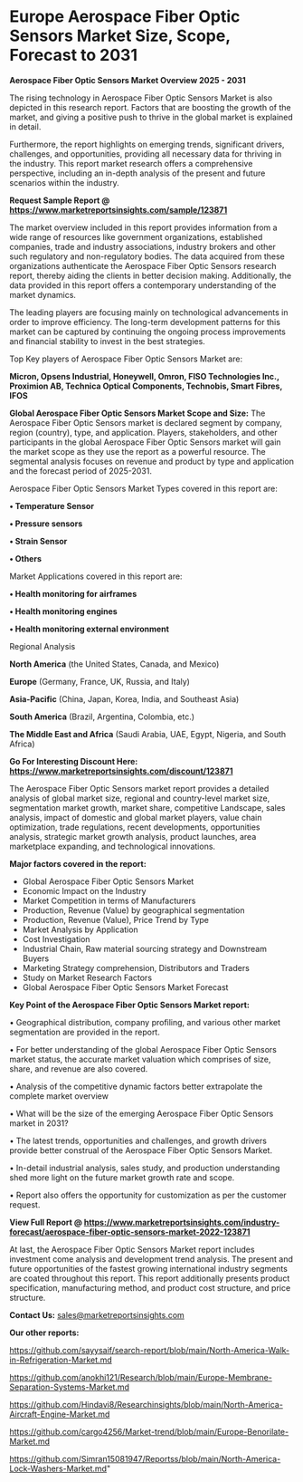  # Europe Aerospace Fiber Optic Sensors Market Size, Scope, Forecast to 2031

<Strong> Aerospace Fiber Optic Sensors Market Overview 2025 - 2031</strong>

The rising technology in Aerospace Fiber Optic Sensors Market is also depicted in this research report. Factors that are boosting the growth of the market, and giving a positive push to thrive in the global market is explained in detail.

Furthermore, the report highlights on emerging trends, significant drivers, challenges, and opportunities, providing all necessary data for thriving in the industry. This report market research offers a comprehensive perspective, including an in-depth analysis of the present and future scenarios within the industry.

<strong>Request Sample Report @ <a href=https://www.marketreportsinsights.com/sample/123871>https://www.marketreportsinsights.com/sample/123871</a></strong>

The market overview included in this report provides information from a wide range of resources like government organizations, established companies, trade and industry associations, industry brokers and other such regulatory and non-regulatory bodies. The data acquired from these organizations authenticate the Aerospace Fiber Optic Sensors research report, thereby aiding the clients in better decision making. Additionally, the data provided in this report offers a contemporary understanding of the market dynamics.

The leading players are focusing mainly on technological advancements in order to improve efficiency. The long-term development patterns for this market can be captured by continuing the ongoing process improvements and financial stability to invest in the best strategies.

Top Key players of Aerospace Fiber Optic Sensors Market are:

<strong>Micron, Opsens Industrial, Honeywell, Omron, FISO Technologies Inc., Proximion AB, Technica Optical Components, Technobis, Smart Fibres, IFOS</strong>

<strong><b>Global Aerospace Fiber Optic Sensors Market Scope and Size:</b></strong>
The Aerospace Fiber Optic Sensors market is declared segment by company, region (country), type, and application. Players, stakeholders, and other participants in the global Aerospace Fiber Optic Sensors market will gain the market scope as they use the report as a powerful resource. The segmental analysis focuses on revenue and product by type and application and the forecast period of 2025-2031.

Aerospace Fiber Optic Sensors Market Types covered in this report are:

<strong>• Temperature Sensor

• Pressure sensors

• Strain Sensor

• Others</strong>

Market Applications covered in this report are:

<strong>• Health monitoring for airframes

• Health monitoring engines

• Health monitoring external environment</strong> 

Regional Analysis

<strong>North America</strong> (the United States, Canada, and Mexico)

<strong>Europe</strong> (Germany, France, UK, Russia, and Italy)

<strong>Asia-Pacific</strong> (China, Japan, Korea, India, and Southeast Asia)

<strong>South America</strong> (Brazil, Argentina, Colombia, etc.)

<strong>The Middle East and Africa</strong> (Saudi Arabia, UAE, Egypt, Nigeria, and South Africa)

<strong>Go For Interesting Discount Here: <a href=https://www.marketreportsinsights.com/discount/123871>https://www.marketreportsinsights.com/discount/123871</a></strong>

The Aerospace Fiber Optic Sensors market report provides a detailed analysis of global market size, regional and country-level market size, segmentation market growth, market share, competitive Landscape, sales analysis, impact of domestic and global market players, value chain optimization, trade regulations, recent developments, opportunities analysis, strategic market growth analysis, product launches, area marketplace expanding, and technological innovations.

<strong><b>Major factors covered in the report:</b></strong>
<ul>
  <li>Global Aerospace Fiber Optic Sensors Market </li>
  <li>Economic Impact on the Industry</li>
  <li>Market Competition in terms of Manufacturers</li>
  <li>Production, Revenue (Value) by geographical segmentation</li>
  <li>Production, Revenue (Value), Price Trend by Type</li>
  <li>Market Analysis by Application</li>
  <li>Cost Investigation</li>
  <li>Industrial Chain, Raw material sourcing strategy and Downstream Buyers</li>
  <li>Marketing Strategy comprehension, Distributors and Traders</li>
  <li>Study on Market Research Factors</li>
  <li>Global Aerospace Fiber Optic Sensors Market Forecast</li>
</ul>

<strong><b>Key Point of the Aerospace Fiber Optic Sensors Market report:</b></strong>

• Geographical distribution, company profiling, and various other market segmentation are provided in the report.

• For better understanding of the global Aerospace Fiber Optic Sensors market status, the accurate market valuation which comprises of size, share, and revenue are also covered.

• Analysis of the competitive dynamic factors better extrapolate the complete market overview

• What will be the size of the emerging Aerospace Fiber Optic Sensors market in 2031?

• The latest trends, opportunities and challenges, and growth drivers provide better construal of the Aerospace Fiber Optic Sensors Market.

• In-detail industrial analysis, sales study, and production understanding shed more light on the future market growth rate and scope.

• Report also offers the opportunity for customization as per the customer request.

<strong><b>View Full Report @ <a href=https://www.marketreportsinsights.com/industry-forecast/aerospace-fiber-optic-sensors-market-2022-123871>https://www.marketreportsinsights.com/industry-forecast/aerospace-fiber-optic-sensors-market-2022-123871</a></b></strong>


At last, the Aerospace Fiber Optic Sensors Market report includes investment come analysis and development trend analysis. The present and future opportunities of the fastest growing international industry segments are coated throughout this report. This report additionally presents product specification, manufacturing method, and product cost structure, and price structure.

<strong>Contact Us:</strong>
sales@marketreportsinsights.com

<strong>Our other reports:</strong>

<a href=https://github.com/sayysaif/search-report/blob/main/North-America-Walk-in-Refrigeration-Market.md>https://github.com/sayysaif/search-report/blob/main/North-America-Walk-in-Refrigeration-Market.md</a>

<a href=https://github.com/anokhi121/Research/blob/main/Europe-Membrane-Separation-Systems-Market.md>https://github.com/anokhi121/Research/blob/main/Europe-Membrane-Separation-Systems-Market.md</a>

<a href=https://github.com/Hindavi8/Researchinsights/blob/main/North-America-Aircraft-Engine-Market.md>https://github.com/Hindavi8/Researchinsights/blob/main/North-America-Aircraft-Engine-Market.md</a>

<a href=https://github.com/cargo4256/Market-trend/blob/main/Europe-Benorilate-Market.md>https://github.com/cargo4256/Market-trend/blob/main/Europe-Benorilate-Market.md</a>

<a href=https://github.com/Simran15081947/Reportss/blob/main/North-America-Lock-Washers-Market.md>https://github.com/Simran15081947/Reportss/blob/main/North-America-Lock-Washers-Market.md</a>"
